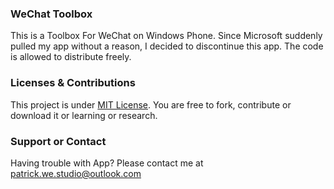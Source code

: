 ### WeChat Toolbox
This is a Toolbox For WeChat on Windows Phone. Since Microsoft suddenly pulled my app without a reason, I decided to discontinue this app. The code is allowed to distribute freely.

### Licenses & Contributions
This project is under [MIT License](http://ap.westudio.ml/license/mit.html). You are free to fork, contribute or download it or learning or research.


### Support or Contact
Having trouble with App? Please contact me at [patrick.we.studio@outlook.com](mailto:patrick.we.studio@outlook.com)
